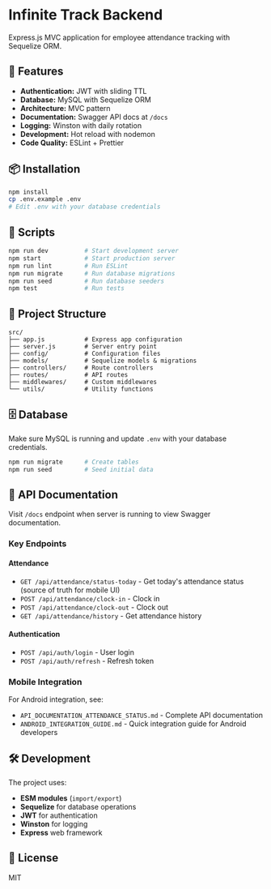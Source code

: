 # Infinite Track Backend

Express.js MVC application for employee attendance tracking with Sequelize ORM.

## 🚀 Features

- **Authentication:** JWT with sliding TTL
- **Database:** MySQL with Sequelize ORM
- **Architecture:** MVC pattern
- **Documentation:** Swagger API docs at `/docs`
- **Logging:** Winston with daily rotation
- **Development:** Hot reload with nodemon
- **Code Quality:** ESLint + Prettier

## 📦 Installation

```bash
npm install
cp .env.example .env
# Edit .env with your database credentials
```

## 🔧 Scripts

```bash
npm run dev          # Start development server
npm start            # Start production server
npm run lint         # Run ESLint
npm run migrate      # Run database migrations
npm run seed         # Run database seeders
npm test             # Run tests
```

## 📁 Project Structure

```
src/
├── app.js           # Express app configuration
├── server.js        # Server entry point
├── config/          # Configuration files
├── models/          # Sequelize models & migrations
├── controllers/     # Route controllers
├── routes/          # API routes
├── middlewares/     # Custom middlewares
└── utils/           # Utility functions
```

## 🗄️ Database

Make sure MySQL is running and update `.env` with your database credentials.

```bash
npm run migrate      # Create tables
npm run seed         # Seed initial data
```

## 📖 API Documentation

Visit `/docs` endpoint when server is running to view Swagger documentation.

### Key Endpoints

#### Attendance

- `GET /api/attendance/status-today` - Get today's attendance status (source of truth for mobile UI)
- `POST /api/attendance/clock-in` - Clock in
- `POST /api/attendance/clock-out` - Clock out
- `GET /api/attendance/history` - Get attendance history

#### Authentication

- `POST /api/auth/login` - User login
- `POST /api/auth/refresh` - Refresh token

### Mobile Integration

For Android integration, see:

- `API_DOCUMENTATION_ATTENDANCE_STATUS.md` - Complete API documentation
- `ANDROID_INTEGRATION_GUIDE.md` - Quick integration guide for Android developers

## 🛠️ Development

The project uses:

- **ESM modules** (`import/export`)
- **Sequelize** for database operations
- **JWT** for authentication
- **Winston** for logging
- **Express** web framework

## 📄 License

MIT
